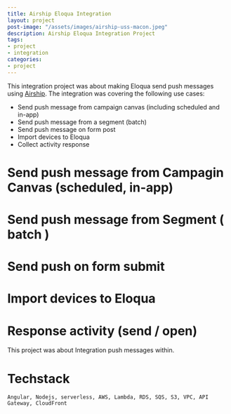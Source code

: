 ```yaml
---
title: Airship Eloqua Integration
layout: project
post-image: "/assets/images/airship-uss-macon.jpeg"
description: Airship Eloqua Integration Project
tags:
- project
- integration
categories:
- project
---
```


This integration project was about making Eloqua send push messages using [Airship](https://www.airship.com/). The integration was covering the following use cases:
* Send push message from campaign canvas (including scheduled and in-app)
* Send push message from a segment (batch)
* Send push message on form post
* Import devices to Eloqua
* Collect activity response

# Send push message from Campagin Canvas (scheduled, in-app)
# Send push message from Segment ( batch )
# Send push on form submit
# Import devices to Eloqua
# Response activity (send / open)

This project was about Integration push messages within.

# Techstack
`Angular, Nodejs, serverless, AWS, Lambda, RDS, SQS, S3, VPC, API Gateway, CloudFront`
